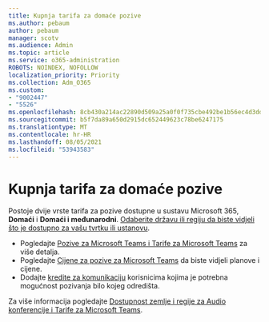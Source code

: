 ```yaml
---
title: Kupnja tarifa za domaće pozive
ms.author: pebaum
author: pebaum
manager: scotv
ms.audience: Admin
ms.topic: article
ms.service: o365-administration
ROBOTS: NOINDEX, NOFOLLOW
localization_priority: Priority
ms.collection: Adm_O365
ms.custom:
- "9002447"
- "5526"
ms.openlocfilehash: 8cb430a214ac22890d509a25a0f0f735cbe492be1b56ec4d3ddfbb3f15ff476d
ms.sourcegitcommit: b5f7da89a650d2915dc652449623c78be6247175
ms.translationtype: MT
ms.contentlocale: hr-HR
ms.lasthandoff: 08/05/2021
ms.locfileid: "53943583"
---
```

# <a name="purchase-domestic-calling-plans"></a>Kupnja tarifa za domaće pozive

Postoje dvije vrste tarifa za pozive dostupne u sustavu Microsoft 365, **Domaći** i **Domaći i međunarodni**. [Odaberite državu ili regiju da biste vidjeli što je dostupno za vašu tvrtku ili ustanovu](https://docs.microsoft.com/MicrosoftTeams/country-and-region-availability-for-audio-conferencing-and-calling-plans/country-and-region-availability-for-audio-conferencing-and-calling-plans#select-your-country-or-region-to-see-whats-available-for-your-organization).

- Pogledajte [Pozive za Microsoft Teams i Tarife za Microsoft Teams](https://docs.microsoft.com/MicrosoftTeams/calling-plan-landing-page) za više detalja.
- Pogledajte [Cijene za pozive za Microsoft Teams](https://www.microsoft.com/microsoft-365/microsoft-teams/voice-calling#Requirements) da biste vidjeli planove i cijene.
- Dodajte [kredite za komunikaciju](https://docs.microsoft.com/MicrosoftTeams/country-and-region-availability-for-audio-conferencing-and-calling-plans/country-and-region-availability-for-audio-conferencing-and-calling-plans#communications-credits) korisnicima kojima je potrebna mogućnost pozivanja bilo kojeg odredišta.

Za više informacija pogledajte [ Dostupnost zemlje i regije za Audio konferencije i Tarife za Microsoft Teams](https://docs.microsoft.com/MicrosoftTeams/country-and-region-availability-for-audio-conferencing-and-calling-plans/country-and-region-availability-for-audio-conferencing-and-calling-plans). 
